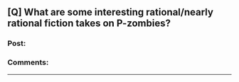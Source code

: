 ## [Q] What are some interesting rational/nearly rational fiction takes on P-zombies?

### Post:



### Comments:

---


